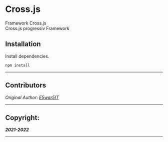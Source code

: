 # Cross.js
Framework Cross.js
<br>
Cross.js progressiv Framework

## Installation
Install dependencies.
```npm
npm install
```
___

## Contributors
*Original Author: [E5war5IT](https://github.com/E5war5IT)*

___

## Copyright:
***2021-2022***

___ 

